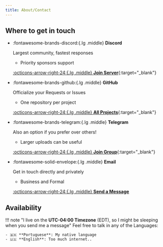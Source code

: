 ```yaml
---
title: About/Contact
---
```


## Where to get in touch

<div class="grid cards" markdown>

-   :fontawesome-brands-discord:{.lg .middle} **Discord**

    Largest community, fastest responses

    - Priority sponsors support

    [:octicons-arrow-right-24:{.lg .middle} **Join Server**](https://discord.gg/KjqvcYwRHm){:target="_blank"}

-   :fontawesome-brands-github:{.lg .middle} **GitHub**

    Officialize your Requests or Issues

    - One repository per project

    [:octicons-arrow-right-24:{.lg .middle} **All Projects**](https://github.com/orgs/BrokenSource/repositories?q=sort%3Astars){:target="_blank"}

-   :fontawesome-brands-telegram:{.lg .middle} **Telegram**

    Also an option if you prefer over others!

    - Larger uploads can be useful

    [:octicons-arrow-right-24:{.lg .middle} **Join Group**](https://t.me/BrokenSource){:target="_blank"}

-   :fontawesome-solid-envelope:{.lg .middle} **Email**

    Get in touch directly and privately

    - Business and Formal

    [:octicons-arrow-right-24:{.lg .middle} **Send a Message**](mailto:contact@brokensrc.dev)

</div>

## Availability

!!! note "I live on the **UTC-04:00 Timezone** (EDT), so I might be sleeping when you send me a message"
    Feel free to talk in any of the Languages:

    - 🇧🇷 **Portuguese**: My native language
    - 🇺🇸 **English**: Too much internet..

